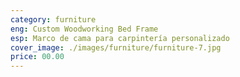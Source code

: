 ```yaml
---
category: furniture
eng: Custom Woodworking Bed Frame
esp: Marco de cama para carpintería personalizado
cover_image: ./images/furniture/furniture-7.jpg
price: 00.00
---
```

 
